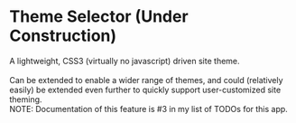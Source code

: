 # Theme Selector (Under Construction)
A lightweight, CSS3 (virtually no javascript) driven site theme. \
 \
Can be extended to enable a wider range of themes, and could (relatively easily) be extended even further to quickly support user-customized site theming.
 \
NOTE: Documentation of this feature is #3 in my list of TODOs for this app.